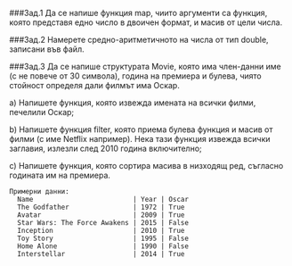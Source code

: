 ###Зад.1
Да се напише функция map, чиито аргументи са функция, която представя едно число в двоичен формат, и масив от цели числа.

###Зад.2
Намерете средно-аритметичното на числа от тип double, записани във файл.

###Зад.3
Да се напише структурата Movie, която има член-данни име (с не повече от 30 символа), година на премиера и булева, чиято стойност определя дали филмът има Оскар.
  
  a) Напишете функция, която извежда имената на всички филми, печелили Оскар;
  
  b) Напишете функция filter, която приема булева функция и масив от филми (с име Netflix например). Нека тази функция извежда всички заглавия, излезли след 2010 година включително;
  
  c) Напишете функция, която сортира масива в низходящ ред, съгласно годината им на премиера.
```
Примерни данни:
  Name                         | Year | Oscar
  The Godfather                | 1972 | True
  Avatar                       | 2009 | True
  Star Wars: The Force Awakens | 2015 | False
  Inception                    | 2010 | True
  Toy Story                    | 1995 | False
  Home Alone                   | 1990 | False
  Interstellar                 | 2014 | True
```
